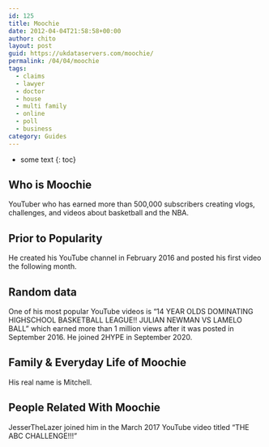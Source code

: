 ```yaml
---
id: 125
title: Moochie
date: 2012-04-04T21:58:58+00:00
author: chito
layout: post
guid: https://ukdataservers.com/moochie/
permalink: /04/04/moochie
tags:
  - claims
  - lawyer
  - doctor
  - house
  - multi family
  - online
  - poll
  - business
category: Guides
---
```


* some text
{: toc}


## Who is  Moochie
                  
                  
                  
YouTuber who has earned more than 500,000 subscribers creating vlogs, challenges, and videos about basketball and the NBA. 
                  
                
                
                
## Prior to Popularity 
                  
                  
                  
He created his YouTube channel in February 2016 and posted his first video the following month. 
                  
                
                
                
## Random data 
                  
                  
                  
One of his most popular YouTube videos is &#8220;14 YEAR OLDS DOMINATING HIGHSCHOOL BASKETBALL LEAGUE!! JULIAN NEWMAN VS LAMELO BALL&#8221; which earned more than 1 million views after it was posted in September 2016. He joined 2HYPE in September 2020.
                  
                
                
                
## Family & Everyday Life of Moochie
                  
                  
                  
His real name is Mitchell. 
                  
                
                
                
## People Related With  Moochie
                  
                  
                  
JesserTheLazer joined him in the March 2017 YouTube video titled &#8220;THE ABC CHALLENGE!!!&#8221; 
                  
                
              
            
          
          
          
    
    
  
